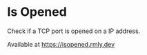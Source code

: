 # Is Opened

Check if a TCP port is opened on a IP address.

Available at https://isopened.rmly.dev
